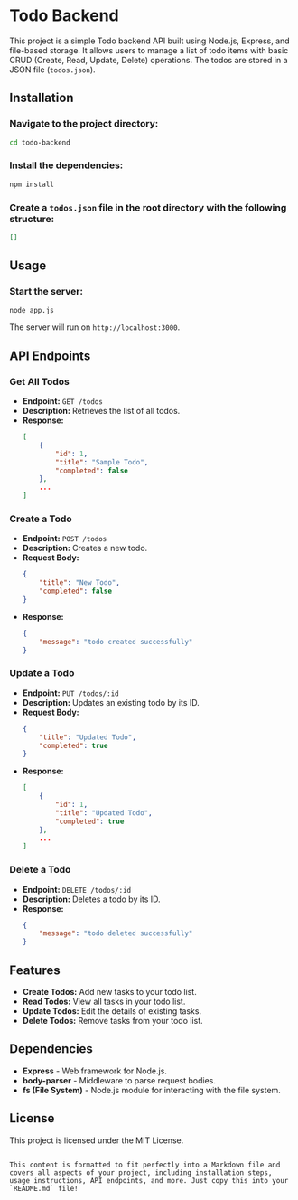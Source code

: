 # Todo Backend

This project is a simple Todo backend API built using Node.js, Express, and file-based storage. It allows users to manage a list of todo items with basic CRUD (Create, Read, Update, Delete) operations. The todos are stored in a JSON file (`todos.json`).

## Installation

### Navigate to the project directory:
```bash
cd todo-backend
```

### Install the dependencies:
```bash
npm install
```

### Create a `todos.json` file in the root directory with the following structure:
```json
[]
```

## Usage

### Start the server:
```bash
node app.js
```

The server will run on `http://localhost:3000`.

## API Endpoints

### Get All Todos

- **Endpoint:** `GET /todos`
- **Description:** Retrieves the list of all todos.
- **Response:**
    ```json
    [
        {
            "id": 1,
            "title": "Sample Todo",
            "completed": false
        },
        ...
    ]
    ```

### Create a Todo

- **Endpoint:** `POST /todos`
- **Description:** Creates a new todo.
- **Request Body:**
    ```json
    {
        "title": "New Todo",
        "completed": false
    }
    ```
- **Response:**
    ```json
    {
        "message": "todo created successfully"
    }
    ```

### Update a Todo

- **Endpoint:** `PUT /todos/:id`
- **Description:** Updates an existing todo by its ID.
- **Request Body:**
    ```json
    {
        "title": "Updated Todo",
        "completed": true
    }
    ```
- **Response:**
    ```json
    [
        {
            "id": 1,
            "title": "Updated Todo",
            "completed": true
        },
        ...
    ]
    ```

### Delete a Todo

- **Endpoint:** `DELETE /todos/:id`
- **Description:** Deletes a todo by its ID.
- **Response:**
    ```json
    {
        "message": "todo deleted successfully"
    }
    ```

## Features

- **Create Todos:** Add new tasks to your todo list.
- **Read Todos:** View all tasks in your todo list.
- **Update Todos:** Edit the details of existing tasks.
- **Delete Todos:** Remove tasks from your todo list.

## Dependencies

- **Express** - Web framework for Node.js.
- **body-parser** - Middleware to parse request bodies.
- **fs (File System)** - Node.js module for interacting with the file system.

## License

This project is licensed under the MIT License.
```

This content is formatted to fit perfectly into a Markdown file and covers all aspects of your project, including installation steps, usage instructions, API endpoints, and more. Just copy this into your `README.md` file!
